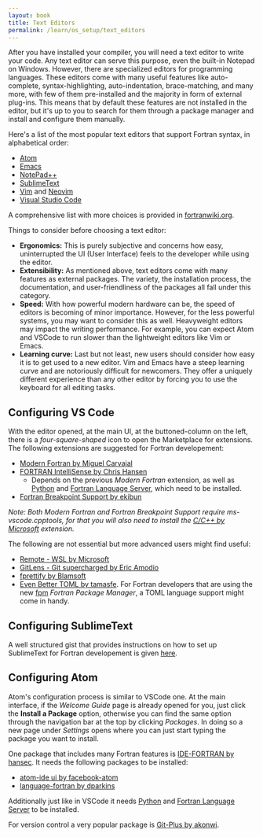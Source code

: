 ```yaml
---
layout: book
title: Text Editors
permalink: /learn/os_setup/text_editors
---
```


After you have installed your compiler, you will need a text editor to write your code. Any text editor can serve this purpose, even the built-in Notepad on Windows. However, there are specialized editors for programming languages. These editors come with many useful features like auto-complete, syntax-highlighting, auto-indentation, brace-matching, and many more, with few of them pre-installed and the majority in form of external plug-ins. This means that by default these features are not installed in the editor, but it's up to you to search for them through a package manager and install and configure them manually. 

Here's a list of the most popular text editors that support Fortran syntax, in alphabetical order:
- [Atom](https://atom.io/)
- [Emacs](https://www.gnu.org/software/emacs/)
- [NotePad++](https://notepad-plus-plus.org/)
- [SublimeText](https://www.sublimetext.com/)
- [Vim](https://www.vim.org/) and [Neovim](https://neovim.io/)
- [Visual Studio Code](https://code.visualstudio.com/)

A comprehensive list with more choices is provided in [fortranwiki.org](http://fortranwiki.org/fortran/show/Source+code+editors).

Things to consider before choosing a text editor: 
- **Ergonomics:** This is purely subjective and concerns how easy, uninterrupted the UI (User Interface) feels to the developer while using the editor.
- **Extensibility:** As mentioned above, text editors come with many features as external packages. The variety, the installation process, the documentation, and user-friendliness of the packages all fall under this category.
- **Speed:** With how powerful modern hardware can be, the speed of editors is becoming of minor importance. However, for the less powerful systems, you may want to consider this as well. Heavyweight editors may impact the writing performance. For example, you can expect Atom and VSCode to run slower than the lightweight editors like Vim or Emacs.
- **Learning curve:** Last but not least, new users should consider how easy it is to get used to a new editor. Vim and Emacs have a steep learning curve and are notoriously difficult for newcomers. They offer a uniquely different experience than any other editor by forcing you to use the keyboard for all editing tasks.

## Configuring VS Code

With the editor opened, at the main UI, at the buttoned-column on the left, there is a *four-square-shaped* icon to open the Marketplace for extensions. 
The following extensions are suggested for Fortran developement:
- [Modern Fortran by Miguel Carvajal](https://marketplace.visualstudio.com/items?itemName=krvajalm.linter-gfortran)
- [FORTRAN IntelliSense by Chris Hansen](https://marketplace.visualstudio.com/items?itemName=hansec.fortran-ls)
    - Depends on the previous *Modern Fortran* extension, as well as [Python](https://www.python.org/) and [Fortran Language Server](https://github.com/hansec/fortran-language-server), which need to be installed.
- [Fortran Breakpoint Support by ekibun](https://marketplace.visualstudio.com/items?itemName=ekibun.fortranbreaker)

*Note: Both Modern Fortran and Fortran Breakpoint Support require ms-vscode.cpptools, for that you will also need to install the [C/C++ by Microsoft](https://marketplace.visualstudio.com/items?itemName=ms-vscode.cpptools) extension.*

The following are not essential but more advanced users might find useful:
- [Remote - WSL by Microsoft](https://marketplace.visualstudio.com/items?itemName=ms-vscode-remote.remote-wsl)
- [GitLens - Git supercharged by Eric Amodio](https://marketplace.visualstudio.com/items?itemName=eamodio.gitlens)
- [fprettify by Blamsoft](https://marketplace.visualstudio.com/items?itemName=Blamsoft.fprettify)
- [Even Better TOML by tamasfe](https://marketplace.visualstudio.com/items?itemName=tamasfe.even-better-toml). For Fortran developers that are using the new [fpm](https://github.com/fortran-lang/fpm) *Fortran Package Manager*, a TOML language support might come in handy.

## Configuring SublimeText

A well structured gist that provides instructions on how to set up SublimeText for Fortran developement is given [here](https://gist.github.com/sestelo/6b01e1405c1d0fa7f0ecdc951caaa995).

## Configuring Atom

Atom's configuration process is similar to VSCode one. At the main interface, if the *Welcome Guide* page is already opened for you, just click the **Install a Package** option, otherwise you can find the same option through the navigation bar at the top by clicking *Packages*. In doing so a new page under *Settings* opens where you can just start typing the package you want to install. 

One package that includes many Fortran features is [IDE-FORTRAN by hansec](https://atom.io/packages/ide-fortran). It needs the following packages to be installed:
- [atom-ide ui by facebook-atom](https://atom.io/packages/atom-ide-ui)
- [language-fortran by dparkins](https://atom.io/packages/language-fortran)

Additionally just like in VSCode it needs [Python](https://www.python.org/) and [Fortran Language Server](https://github.com/hansec/fortran-language-server) to be installed.

For version control a very popular package is [Git-Plus by akonwi](https://atom.io/packages/git-plus).
